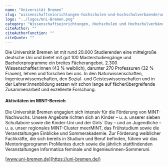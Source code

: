 ```yaml
---
name: "Universität Bremen"
slug: "wissenschaftseinrichtungen-hochschulen-und-hochschulverbaende/universitaet-bremen"
logo: "../logos/Uni-Bremen.png"
category: "Wissenschaftseinrichtungen, Hochschulen und Hochschulverbände"
citeAuthor: ""
citeAuthorFunction: ""
citeQuote: ""
---
```


Die Universität Bremen ist mit rund 20.000 Studierenden eine mittelgroße deutsche Uni und bietet mit gut 100 Masterstudiengänge und Bachelorprogramme ein breites Fächerangebot. 2.300 Wissenschaftler:innen (43 % weiblich), darunter 270 Professuren (32 % Frauen), lehren und forschen bei uns. In den Naturwissenschaften, Ingenieurwissenschaften, den Sozial- und Geisteswissenschaften und in der Lehrer:innenbildung setzen wir schon lange auf fächerübergreifende Zusammenarbeit und exzellente Forschung.

#### Aktivitäten im MINT-Bereich

Die Universität Bremen engagiert sich intensiv für die Förderung von MINT-Nachwuchs. Unsere Angebote richten sich an Kinder – u. a. unserer sieben Schullabore sowie die Kinder-Uni und der Girls´ Day – und an Jugendliche – u. a. unser regionales MINT-Cluster meerMINT, das Frühstudium sowie die Veranstaltungen Einblicke und Sommerakademie. Zur Förderung weiblicher Fachkräfte, die sich bereits in Studium und Beruf befinden, führen wir das Mentoringprogramm ProMentes durch sowie die jährlich stattfindenden Veranstaltungen Informatica feminale und Ingenieurinnen-Sommeruni.

[www.uni-bremen.de](https://uni-bremen.de/)
